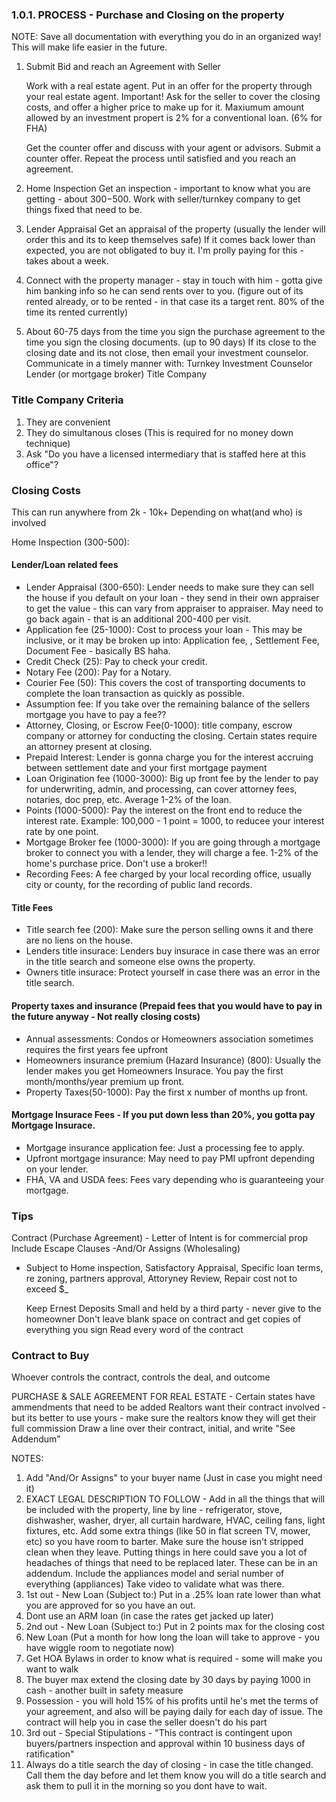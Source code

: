 ### 1.0.1. PROCESS - Purchase and Closing on the property

NOTE: Save all documentation with everything you do in an organized way! This will make life easier in the future.

1. Submit Bid and reach an Agreement with Seller

   Work with a real estate agent. Put in an offer for the property through your real estate agent.
   Important! Ask for the seller to cover the closing costs, and offer a higher price to make up for it. Maxiumum amount allowed by an investment propert is 2% for a conventional loan. (6% for FHA)

   Get the counter offer and discuss with your agent or advisors. Submit a counter offer. Repeat the process until satisfied and you reach an agreement.

2. Home Inspection
   Get an inspection - important to know what you are getting - about $300-$500.
   Work with seller/turnkey company to get things fixed that need to be.

3. Lender Appraisal
   Get an appraisal of the property (usually the lender will order this and its to keep themselves safe) If it comes back lower than expected, you are not obligated to buy it. I'm prolly paying for this - takes about a week.

4. Connect with the property manager -
   stay in touch with him - gotta give him banking info so he can send rents over to you. (figure out of its rented already, or to be rented - in that case its a target rent. 80% of the time its rented currently)

5. About 60-75 days from the time you sign the purchase agreement to the time you sign the closing documents. (up to 90 days) If its close to the closing date and its not close, then email your investment counselor.
   Communicate in a timely manner with:
   Turnkey Investment Counselor
   Lender (or mortgage broker)
   Title Company

### Title Company Criteria

1. They are convenient
2. They do simultanous closes (This is required for no money down technique)
3. Ask "Do you have a licensed intermediary that is staffed here at this office"?

### Closing Costs

This can run anywhere from 2k - 10k+ Depending on what(and who) is involved

Home Inspection (300-500):

#### Lender/Loan related fees

- Lender Appraisal (300-650): Lender needs to make sure they can sell the house if you default on your loan - they send in their own appraiser to get the value - this can vary from appraiser to appraiser. May need to go back again - that is an additional 200-400 per visit.
- Application fee (25-1000): Cost to process your loan - This may be inclusive, or it may be broken up into: Application fee, , Settlement Fee, Document Fee - basically BS haha.
- Credit Check (25): Pay to check your credit.
- Notary Fee (200): Pay for a Notary.
- Courier Fee (50): This covers the cost of transporting documents to complete the loan transaction as quickly as possible.
- Assumption fee: If you take over the remaining balance of the sellers mortgage you have to pay a fee??
- Attorney, Closing, or Escrow Fee(0-1000): title company, escrow company or attorney for conducting the closing. Certain states require an attorney present at closing.
- Prepaid Interest: Lender is gonna charge you for the interest accruing between settlement date and your first mortgage payment
- Loan Origination fee (1000-3000): Big up front fee by the lender to pay for underwriting, admin, and processing, can cover attorney fees, notaries, doc prep, etc. Average 1-2% of the loan.
- Points (1000-5000): Pay the interest on the front end to reduce the interest rate. Example: 100,000 - 1 point = 1000, to reducee your interest rate by one point.
- Mortgage Broker fee (1000-3000): If you are going through a mortgage broker to connect you with a lender, they will charge a fee. 1-2% of the home's purchase price. Don't use a broker!!
- Recording Fees: A fee charged by your local recording office, usually city or county, for the recording of public land records.

#### Title Fees

- Title search fee (200): Make sure the person selling owns it and there are no liens on the house.
- Lenders title insurace: Lenders buy insurace in case there was an error in the title search and someone else owns the property.
- Owners title insurace: Protect yourself in case there was an error in the title search.

#### Property taxes and insurance (Prepaid fees that you would have to pay in the future anyway - Not really closing costs)

- Annual assessments: Condos or Homeowners association sometimes requires the first years fee upfront
- Homeowners insurance premium (Hazard Insurance) (800): Usually the lender makes you get Homeowners Insurace. You pay the first month/months/year premium up front.
- Property Taxes(50-1000): Pay the first x number of months up front.

#### Mortgage Insurace Fees - If you put down less than 20%, you gotta pay Mortgage Insurace.

- Mortgage insurance application fee: Just a processing fee to apply.
- Upfront mortgage insurance: May need to pay PMI upfront depending on your lender.
- FHA, VA and USDA fees: Fees vary depending who is guaranteeing your mortgage.

### Tips

Contract (Purchase Agreement) - Letter of Intent is for commercial prop
Include Escape Clauses
-And/Or Assigns (Wholesaling)

- Subject to Home inspection, Satisfactory Appraisal, Specific loan terms, re zoning, partners approval, Attoryney Review, Repair cost not to exceed $\_

  Keep Ernest Deposits Small and held by a third party - never give to the homeowner
  Don't leave blank space on contract and get copies of everything you sign
  Read every word of the contract

### Contract to Buy

Whoever controls the contract, controls the deal, and outcome

PURCHASE & SALE AGREEMENT FOR REAL ESTATE -
Certain states have ammendments that need to be added
Realtors want their contract involved - but its better to use yours - make sure the realtors know they will get their full commission
Draw a line over their contract, initial, and write "See Addendum"

NOTES:

1. Add "And/Or Assigns" to your buyer name (Just in case you might need it)
2. EXACT LEGAL DESCRIPTION TO FOLLOW - Add in all the things that will be included with the property, line by line - refrigerator, stove, dishwasher, washer, dryer, all curtain hardware, HVAC, ceiling fans, light fixtures, etc. Add some extra things (like 50 in flat screen TV, mower, etc) so you have room to barter. Make sure the house isn't stripped clean when they leave. Putting things in here could save you a lot of headaches of things that need to be replaced later. These can be in an addendum. Include the appliances model and serial number of everything (appliances) Take video to validate what was there.
3. 1st out - New Loan (Subject to:) Put in a .25% loan rate lower than what you are approved for so you have an out.
4. Dont use an ARM loan (in case the rates get jacked up later)
5. 2nd out - New Loan (Subject to:) Put in 2 points max for the closing cost
6. New Loan (Put a month for how long the loan will take to approve - you have wiggle room to negotiate now)
7. Get HOA Bylaws in order to know what is required - some will make you want to walk
8. The buyer max extend the closing date by 30 days by paying 1000 in cash - another built in safety measure
9. Possession - you will hold 15% of his profits until he's met the terms of your agreement, and also will be paying daily for each day of issue. The contract will help you in case the seller doesn't do his part
10. 3rd out - Special Stipulations - "This contract is contingent upon buyers/partners inspection and approval within 10 business days of ratification"
11. Always do a title search the day of closing - in case the title changed. Call them the day before and let them know you will do a title search and ask them to pull it in the morning so you dont have to wait.
